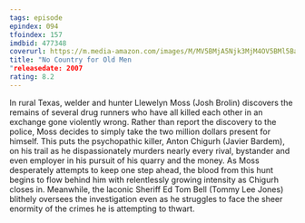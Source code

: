```yaml
---
tags: episode
epindex: 094
tfoindex: 157
imdbid: 477348
coverurl: https://m.media-amazon.com/images/M/MV5BMjA5Njk3MjM4OV5BMl5BanBnXkFtZTcwMTc5MTE1MQ@@._V1_SY300_CR0,0,202,300_.jpg
title: "No Country for Old Men
"releasedate: 2007
rating: 8.2
---
```


In rural Texas, welder and hunter Llewelyn Moss (Josh Brolin) discovers the remains of several drug runners who have all killed each other in an exchange gone violently wrong. Rather than report the discovery to the police, Moss decides to simply take the two million dollars present for himself. This puts the psychopathic killer, Anton Chigurh (Javier Bardem), on his trail as he dispassionately murders nearly every rival, bystander and even employer in his pursuit of his quarry and the money. As Moss desperately attempts to keep one step ahead, the blood from this hunt begins to flow behind him with relentlessly growing intensity as Chigurh closes in. Meanwhile, the laconic Sheriff Ed Tom Bell (Tommy Lee Jones) blithely oversees the investigation even as he struggles to face the sheer enormity of the crimes he is attempting to thwart.